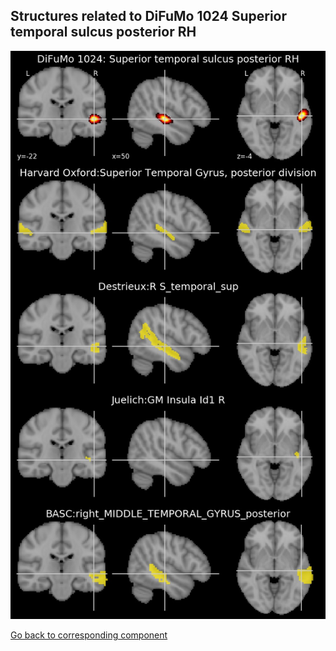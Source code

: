 


## Structures related to DiFuMo 1024 Superior temporal sulcus posterior RH

![206](206.jpg "Structures related to DiFuMo 1024 Superior temporal sulcus posterior RH")

[Go back to corresponding component](https://parietal-inria.github.io/DiFuMo/1024/html/206.html)